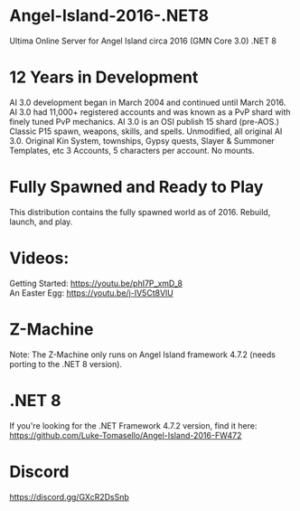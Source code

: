 # Angel-Island-2016-.NET8
Ultima Online Server for Angel Island circa 2016 (GMN Core 3.0)  .NET 8

# 12 Years in Development

AI 3.0 development began in March 2004 and continued until March 2016.
AI 3.0 had 11,000+ registered accounts and was known as a PvP shard with finely tuned PvP mechanics.
AI 3.0 is an OSI publish 15 shard (pre-AOS.) Classic P15 spawn, weapons, skills, and spells.
Unmodified, all original AI 3.0. Original Kin System, townships, Gypsy quests, Slayer & Summoner Templates, etc
3 Accounts, 5 characters per account. No mounts.

# Fully Spawned and Ready to Play

This distribution contains the fully spawned world as of 2016.
Rebuild, launch, and play.

# Videos: 

Getting Started: https://youtu.be/phI7P_xmD_8<br/>
An Easter Egg: https://youtu.be/j-IV5Ct8VlU

# Z-Machine

Note: The Z-Machine only runs on Angel Island framework 4.7.2 (needs porting to the .NET 8 version).

# .NET 8

If you're looking for the .NET Framework 4.7.2 version, find it here: https://github.com/Luke-Tomasello/Angel-Island-2016-FW472

# Discord

https://discord.gg/GXcR2DsSnb
